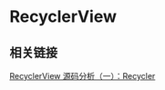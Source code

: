 # RecyclerView

## 相关链接

[RecyclerView 源码分析（一）：Recycler](https://juejin.im/post/5d492a5351882545ff21a1b6)

